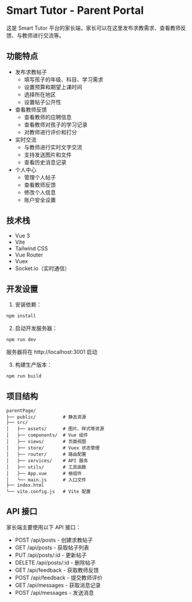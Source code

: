 # Smart Tutor - Parent Portal

这是 Smart Tutor 平台的家长端，家长可以在这里发布求教需求、查看教师反馈、与教师进行交流等。

## 功能特点

- 发布求教帖子
  - 填写孩子的年级、科目、学习需求
  - 设置预算和期望上课时间
  - 选择所在地区
  - 设置帖子公开性
- 查看教师反馈
  - 查看教师的应聘信息
  - 查看教师对孩子的学习记录
  - 对教师进行评价和打分
- 实时交流
  - 与教师进行实时文字交流
  - 支持发送图片和文件
  - 查看历史消息记录
- 个人中心
  - 管理个人帖子
  - 查看教师反馈
  - 修改个人信息
  - 账户安全设置

## 技术栈

- Vue 3
- Vite
- Tailwind CSS
- Vue Router
- Vuex
- Socket.io（实时通信）

## 开发设置

1. 安装依赖：
```bash
npm install
```

2. 启动开发服务器：
```bash
npm run dev
```
服务器将在 http://localhost:3001 启动

3. 构建生产版本：
```bash
npm run build
```

## 项目结构

```
parentPage/
├── public/          # 静态资源
├── src/
│   ├── assets/      # 图片、样式等资源
│   ├── components/  # Vue 组件
│   ├── views/       # 页面视图
│   ├── store/       # Vuex 状态管理
│   ├── router/      # 路由配置
│   ├── services/    # API 服务
│   ├── utils/       # 工具函数
│   ├── App.vue      # 根组件
│   └── main.js      # 入口文件
├── index.html
└── vite.config.js   # Vite 配置
```

## API 接口

家长端主要使用以下 API 接口：

- POST /api/posts - 创建求教帖子
- GET /api/posts - 获取帖子列表
- PUT /api/posts/:id - 更新帖子
- DELETE /api/posts/:id - 删除帖子
- GET /api/feedback - 获取教师反馈
- POST /api/feedback - 提交教师评价
- GET /api/messages - 获取消息记录
- POST /api/messages - 发送消息
